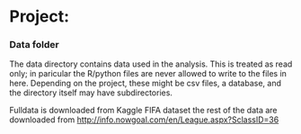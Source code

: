 # Project: 
### Data folder

The data directory contains data used in the analysis. This is treated as read only; in paricular the R/python files are never allowed to write to the files in here. Depending on the project, these might be csv files, a database, and the directory itself may have subdirectories.

Fulldata is downloaded from Kaggle FIFA dataset
the rest of the data are downloaded from http://info.nowgoal.com/en/League.aspx?SclassID=36
